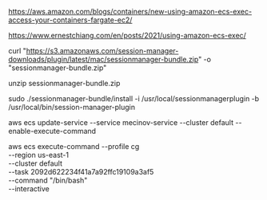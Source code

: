 https://aws.amazon.com/blogs/containers/new-using-amazon-ecs-exec-access-your-containers-fargate-ec2/

https://www.ernestchiang.com/en/posts/2021/using-amazon-ecs-exec/

curl "https://s3.amazonaws.com/session-manager-downloads/plugin/latest/mac/sessionmanager-bundle.zip" -o "sessionmanager-bundle.zip"

unzip sessionmanager-bundle.zip

sudo ./sessionmanager-bundle/install -i /usr/local/sessionmanagerplugin -b /usr/local/bin/session-manager-plugin

aws ecs update-service --service mecinov-service --cluster default --enable-execute-command

aws ecs execute-command --profile cg \
    --region us-east-1 \
    --cluster default \
    --task 2092d622234f41a7a92ffc19109a3af5 \
    --command "/bin/bash" \
    --interactive
